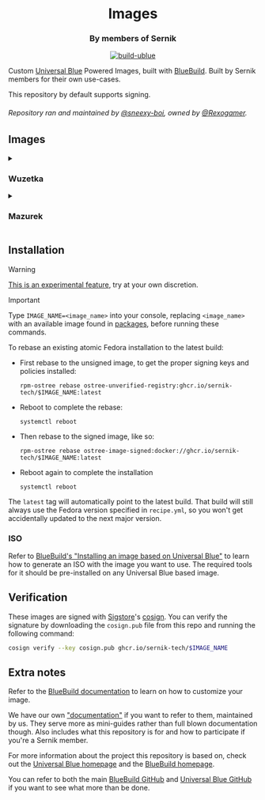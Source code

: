 <div align="center">
    <h1>Images</h1>
    <h3>By members of Sernik</h3>
</div>

<div align="center">

[![build-ublue](https://github.com/sernik-tech/member-images/actions/workflows/build.yml/badge.svg)](https://github.com/sernik-tech/member-images/actions/workflows/build.yml)

</div>

Custom [Universal Blue](https://universal-blue.org/) Powered Images, built with [BlueBuild](https://blue-build.org/). Built by Sernik members for their own use-cases.

This repository by default supports signing.

###### Repository ran and maintained by [@sneexy-boi](https://github.com/sneexy-boi), owned by [@Rexogamer](https://github.com/Rexogamer).

## Images

<details>
<summary>

### Wuzetka

</summary>

sneexy's heavily opinionated image. uses KDE Plasma with a custom configuration and comes with a handful of applications preinstalled that you probably don't want.

preconfigured with a custom sddm theme *(no system settings kcm)*, custom desktop theme and layout (Catppuccin Mocha Green!), akmods and forced dns settings.

</details>

<details>
<summary>

### Mazurek

</summary>

sneexy's *other* heavily opinionated image. uses Hyprland with a full set of customized dotfiles (Catppuccin Mocha Green!) and handful of applications that you probably don't want.

> **⚠️ Important:** after installing, on first boot you may find yourself stuck at a blank screen. just wait for a few seconds, and then reboot by either pressing the power button or by logging into another tty and running `systemctl reboot`.

> **ℹ️ Note:** if you're *rebasing* from another image, do note that you won't get the custom configurations right after installation. a simple fix is to quickly log into a tty and run `just mazurek` to quickly get yourself set up, then rebooting/logging in and out.

> **ℹ️ Note:** this image is mostly configured for personal use. you can use this image if you want to, but some things either may not work or just aren't compatible. along with extra customizations and settings you may not prefer.

> **🛑 Caution:** i am not actively working on this image, and due to the many weird workarounds that this uses some things may be broken or may not work. i sadly can't really fix anything weird here so this image is paused until they either fix these without me having to use workarounds or until i decide to just repurposed the image/this name. (maybe a modified gnome/cosmic image?)

comes with hyprland, full set of custom applications, average riced window manager type stuff. [dotfiles here](https://git.gay/sneexy/mazurek-dots) for those who just want the configuration (which is probably more recommended than using this image).

</details>

## Installation

> [!WARNING]  
> [This is an experimental feature](https://www.fedoraproject.org/wiki/Changes/OstreeNativeContainerStable), try at your own discretion.

> [!IMPORTANT]  
> Type `IMAGE_NAME=<image_name>` into your console, replacing `<image_name>` with an available image found in [packages](https://github.com/orgs/sernik-tech/packages?repo_name=member-images), before running these commands.

To rebase an existing atomic Fedora installation to the latest build:

- First rebase to the unsigned image, to get the proper signing keys and policies installed:
  ```
  rpm-ostree rebase ostree-unverified-registry:ghcr.io/sernik-tech/$IMAGE_NAME:latest
  ```
- Reboot to complete the rebase:
  ```
  systemctl reboot
  ```
- Then rebase to the signed image, like so:
  ```
  rpm-ostree rebase ostree-image-signed:docker://ghcr.io/sernik-tech/$IMAGE_NAME:latest
  ```
- Reboot again to complete the installation
  ```
  systemctl reboot
  ```

The `latest` tag will automatically point to the latest build. That build will still always use the Fedora version specified in `recipe.yml`, so you won't get accidentally updated to the next major version.

### ISO

Refer to [BlueBuild's "Installing an image based on Universal Blue"](https://blue-build.org/learn/universal-blue/#fresh-install-from-an-iso) to learn how to generate an ISO with the image you want to use. The required tools for it should be pre-installed on any Universal Blue based image.

## Verification

These images are signed with [Sigstore](https://www.sigstore.dev/)'s [cosign](https://github.com/sigstore/cosign). You can verify the signature by downloading the `cosign.pub` file from this repo and running the following command:

```bash
cosign verify --key cosign.pub ghcr.io/sernik-tech/$IMAGE_NAME
```

## Extra notes

Refer to the [BlueBuild documentation](https://blue-build.org/learn/getting-started/) to learn on how to customize your image.

We have our own ["documentation"](https://github.com/sernik-tech/member-images/blob/live/sernik/README.md) if you want to refer to them, maintained by us. They serve more as mini-guides rather than full blown documentation though. Also includes what this repository is for and how to participate if you're a Sernik member.

For more information about the project this repository is based on, check out the [Universal Blue homepage](https://universal-blue.org/) and the [BlueBuild homepage](https://blue-build.org/).

You can refer to both the main [BlueBuild GitHub](https://github.com/blue-build/) and [Universal Blue GitHub](https://github.com/ublue-os/) if you want to see what more than be done.
